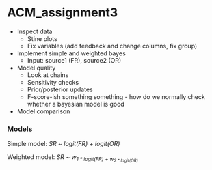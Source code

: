 # ACM_assignment3




- Inspect data  
  - Stine plots  
  - Fix variables (add feedback and change columns, fix group)
- Implement simple and weighted bayes   
  - Input: source1 (FR), source2 (OR)  
- Model quality  
  - Look at chains   
  - Sensitivity checks  
  - Prior/posterior updates  
  - F-score-ish something something - how do we normally check whether a bayesian model is good  
- Model comparison  
  
### Models
Simple model: _SR ~ logit(FR) + logit(OR)_

Weighted model: _SR ~ w<sub>1 * logit(FR) + w<sub>2 * logit(OR)_





